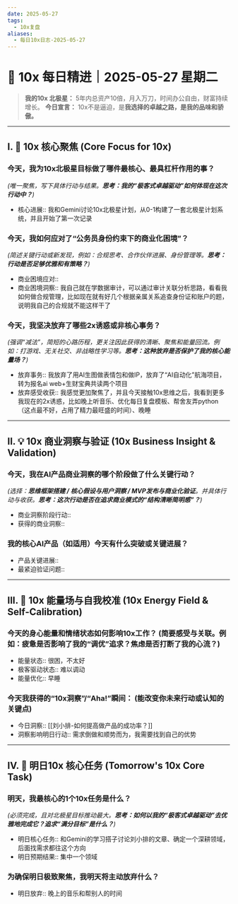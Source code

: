```yaml
---
date: 2025-05-27
tags:
  - 10x复盘
aliases:
  - 每日10x日志-2025-05-27
---
```

# 🚀 10x 每日精进｜2025-05-27 星期二

> **我的10x 北极星：** 5年内总资产10倍，月入万刀，时间办公自由，财富持续增长。
> **今日宣言：** 10x不是逼迫，是**我选择的卓越之路，是我的品味和骄傲。**

---

## **I. 🚀 10x 核心聚焦 (Core Focus for 10x)**

### **今天，我为10x北极星目标做了哪件**最核心、最具杠杆作用的事？ 
*(唯一聚焦，写下具体行动与结果。**思考：我的“极客式卓越驱动”如何体现在这次行动中？**)*
- 核心进展::  我和Gemini讨论10x北极星计划，从0-1构建了一套北极星计划系统，并且开始了第一次记录

### **今天，我如何应对了“公务员身份约束下的商业化困境”？** 
*(简述关键行动或新发现，例如：合规思考、合作伙伴进展、身份管理等。**思考：行动是否足够优雅和有策略？**)*
- 商业困境应对:: 
- 商业困境洞察::  我自己就在学数据审计，可以通过审计关联分析思路，看看我如何做合规管理，比如现在就有好几个根据亲属关系追查身份证和账户的题，说明我自己的合规就不能这样干了

### **今天，我坚决放弃了哪些2x诱惑或非核心事务？**
*(强调“减法”，简短的心路历程，更关注因此获得的清晰、聚焦和能量回流。例如：打游戏、无关社交、非战略性学习等。**思考：这种放弃是否保护了我的核心能量场？**)*
- 放弃事务:: 我放弃了用AI生图做表情包和做IP，放弃了“AI自动化”航海项目，转为报名ai web+生财宝典共读两个项目
- 放弃感受收获:: 我感觉更加聚焦了，并且今天接触10x思维之后，我看到更多我现在的2x诱惑，比如晚上听音乐、优化每日复盘模板、帮舍友弄python（这点最不好，占用了精力最旺盛的时间）、晚睡

---

## **II. 💡 10x 商业洞察与验证 (10x Business Insight & Validation)**

### **今天，我在AI产品商业洞察的哪个阶段做了什么关键行动？** 
*(选择：**思维框架搭建 / 核心假设与用户洞察 / MVP发布与商业化验证**。并具体行动与收获。**思考：这次行动是否在追求商业模式的“结构清晰简明感”？**)*
- 商业洞察阶段行动:: 
- 获得的商业洞察:: 

### **我的核心AI产品（如适用）今天有什么突破或关键进展？**
- 产品关键进展:: 
- 最紧迫验证问题:: 

---

## **III. 🌟 10x 能量场与自我校准 (10x Energy Field & Self-Calibration)**

### **今天的身心能量和情绪状态如何影响10x工作？** (简要感受与关联。例如：疲惫是否影响了我的“调优”追求？焦虑是否打断了我的心流？)
- 能量状态:: 很困，不太好
- 极客驱动状态:: 难以调动
- 能量优化:: 早睡

### **今天我获得的“10x洞察”/“Aha!”瞬间：** (能改变你未来行动或认知的关键点)
- 今日洞察:: [[刘小排-如何提高做产品的成功率？]] 
- 洞察影响明日行动::  需求倒做和顺势而为，我需要找到自己的优势

---

## **IV. 🎯 明日10x 核心任务 (Tomorrow's 10x Core Task)**

### **明天，我最核心的1个10x任务是什么？**
*(必须完成，且对北极星目标推动最大。**思考：如何以我的“极客式卓越驱动”去优雅地完成它？追求“满分目标”是什么？**)*
- 明日核心任务:: 和Gemini的学习搭子讨论刘小排的文章、确定一个深耕领域，后面找需求都往这个方向
- 明日预期结果:: 集中一个领域 

### **为确保明日极致聚焦，我明天将主动放弃什么？**
- 明日放弃:: 晚上的音乐和帮别人的时间